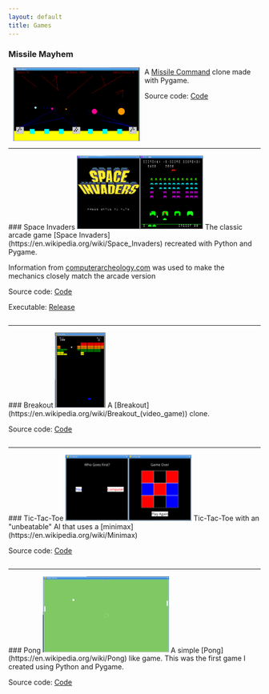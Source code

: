 ```yaml
---
layout: default
title: Games
---
```


### Missile Mayhem
<img width="50%" height="50%" src="/assets/img/missilemayhem.png" style="
  float: left;
  padding: 0px 10px 0px 10px;
  ">
A [Missile Command](https://en.wikipedia.org/wiki/Missile_Command) clone made with Pygame. 

Source code: [Code](https://github.com/sitaber/missile-mayhem/tree/main)
<div style="clear: both;"></div>

<hr>
### Space Invaders
<img width="50%" height="50%" src="/assets/img/spaceinvaders.png" class="page-img">
The classic arcade game [Space Invaders](https://en.wikipedia.org/wiki/Space_Invaders) recreated with Python and Pygame. 

Information from [computerarcheology.com](https://www.computerarcheology.com/Arcade/SpaceInvaders/) was used to make the mechanics closely match the arcade version 

Source code: [Code](https://github.com/sitaber/SpaceInvaders)

Executable: [Release](https://github.com/sitaber/SpaceInvaders/releases)
<div style="clear: both;"></div>

<hr>
### Breakout
<img width="20%" height="10%" src="/assets/img/breakout.png" class="page-img">
A [Breakout](https://en.wikipedia.org/wiki/Breakout_(video_game)) clone. 

Source code: [Code](https://github.com/sitaber/python-apps/tree/main/breakout)
<div style="clear: both;"></div>

<hr>
### Tic-Tac-Toe
<img width="50%" height="50%" src="/assets/img/tictactoe.png" class="page-img">
Tic-Tac-Toe with an "unbeatable" AI that uses a [minimax](https://en.wikipedia.org/wiki/Minimax)

Source code: [Code](https://github.com/sitaber/python-apps/tree/main/tictactoe)
<div style="clear: both;"></div>

<hr>
### Pong
<img width="50%" height="50%" src="/assets/img/pong.png" class="page-img">
A simple [Pong](https://en.wikipedia.org/wiki/Pong) like game. This was the first game I created using Python and Pygame. 

Source code: [Code](https://github.com/sitaber/python-apps/tree/main/pong)
<div style="clear: both;"></div>




